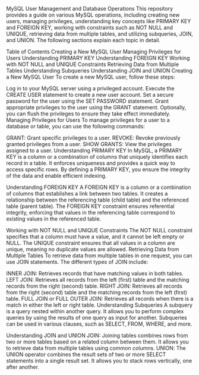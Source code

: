 MySQL User Management and Database Operations
This repository provides a guide on various MySQL operations, including creating new users, managing privileges, understanding key concepts like PRIMARY KEY and FOREIGN KEY, working with constraints such as NOT NULL and UNIQUE, retrieving data from multiple tables, and utilizing subqueries, JOIN, and UNION. The following sections explain each topic in detail.

Table of Contents
Creating a New MySQL User
Managing Privileges for Users
Understanding PRIMARY KEY
Understanding FOREIGN KEY
Working with NOT NULL and UNIQUE Constraints
Retrieving Data from Multiple Tables
Understanding Subqueries
Understanding JOIN and UNION
Creating a New MySQL User
To create a new MySQL user, follow these steps:

Log in to your MySQL server using a privileged account.
Execute the CREATE USER statement to create a new user account.
Set a secure password for the user using the SET PASSWORD statement.
Grant appropriate privileges to the user using the GRANT statement.
Optionally, you can flush the privileges to ensure they take effect immediately.
Managing Privileges for Users
To manage privileges for a user to a database or table, you can use the following commands:

GRANT: Grant specific privileges to a user.
REVOKE: Revoke previously granted privileges from a user.
SHOW GRANTS: View the privileges assigned to a user.
Understanding PRIMARY KEY
In MySQL, a PRIMARY KEY is a column or a combination of columns that uniquely identifies each record in a table. It enforces uniqueness and provides a quick way to access specific rows. By defining a PRIMARY KEY, you ensure the integrity of the data and enable efficient indexing.

Understanding FOREIGN KEY
A FOREIGN KEY is a column or a combination of columns that establishes a link between two tables. It creates a relationship between the referencing table (child table) and the referenced table (parent table). The FOREIGN KEY constraint ensures referential integrity, enforcing that values in the referencing table correspond to existing values in the referenced table.

Working with NOT NULL and UNIQUE Constraints
The NOT NULL constraint specifies that a column must have a value, and it cannot be left empty or NULL.
The UNIQUE constraint ensures that all values in a column are unique, meaning no duplicate values are allowed.
Retrieving Data from Multiple Tables
To retrieve data from multiple tables in one request, you can use JOIN statements. The different types of JOIN include:

INNER JOIN: Retrieves records that have matching values in both tables.
LEFT JOIN: Retrieves all records from the left (first) table and the matching records from the right (second) table.
RIGHT JOIN: Retrieves all records from the right (second) table and the matching records from the left (first) table.
FULL JOIN or FULL OUTER JOIN: Retrieves all records when there is a match in either the left or right table.
Understanding Subqueries
A subquery is a query nested within another query. It allows you to perform complex queries by using the results of one query as input for another. Subqueries can be used in various clauses, such as SELECT, FROM, WHERE, and more.

Understanding JOIN and UNION
JOIN: Joining tables combines rows from two or more tables based on a related column between them. It allows you to retrieve data from multiple tables using common columns.
UNION: The UNION operator combines the result sets of two or more SELECT statements into a single result set. It allows you to stack rows vertically, one after another.
